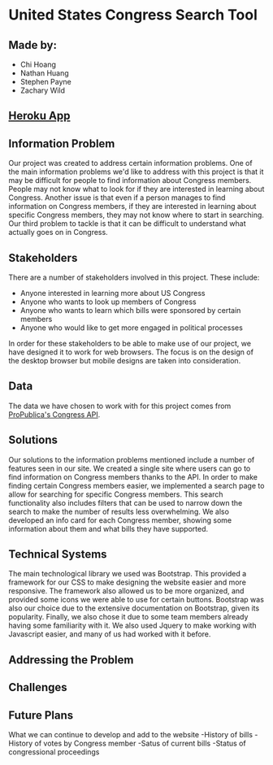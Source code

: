 # United States Congress Search Tool

## Made by:

- Chi Hoang
- Nathan Huang
- Stephen Payne
- Zachary Wild

## [Heroku App](https://inst377group18projectapp.herokuapp.com/)

## Information Problem

Our project was created to address certain information problems. One of the main information problems we'd like to address with this project is that it may be difficult for people to find information about Congress members. People may not know what to look for if they are interested in learning about Congress. Another issue is that even if a person manages to find information on Congress members, if they are interested in learning about specific Congress members, they may not know where to start in searching. Our third problem to tackle is that it can be difficult to understand what actually goes on in Congress.

## Stakeholders

There are a number of stakeholders involved in this project. These include:
- Anyone interested in learning more about US Congress
- Anyone who wants to look up members of Congress
- Anyone who wants to learn which bills were sponsored by certain members
- Anyone who would like to get more engaged in political processes

In order for these stakeholders to be able to make use of our project, we have designed it to work for web browsers. The focus is on the design of the desktop browser but mobile designs are taken into consideration.

## Data

The data we have chosen to work with for this project comes from [ProPublica's Congress API](https://projects.propublica.org/api-docs/congress-api/).

## Solutions

Our solutions to the information problems mentioned include a number of features seen in our site. We created a single site where users can go to find information on Congress members thanks to the API. In order to make finding certain Congress members easier, we implemented a search page to allow for searching for specific Congress members. This search functionality also includes filters that can be used to narrow down the search to make the number of results less overwhelming. We also developed an info card for each Congress member, showing some information about them and what bills they have supported.

## Technical Systems

The main technological library we used was Bootstrap. This provided a framework for our CSS to make designing the website easier and more responsive. The framework also allowed us to be more organized, and provided some icons we were able to use for certain buttons. Bootstrap was also our choice due to the extensive documentation on Bootstrap, given its popularity. Finally, we also chose it due to some team members already having some familiarity with it. We also used Jquery to make working with Javascript easier, and many of us had worked with it before.

## Addressing the Problem



## Challenges



## Future Plans
What we can continue to develop and add to the website
-History of bills
-History of votes by Congress member
-Satus of current bills
-Status of congressional proceedings
